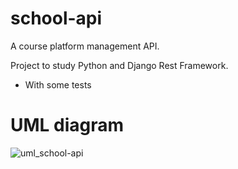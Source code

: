 # school-api
A course platform management API.

Project to study Python and Django Rest Framework.

- With some tests

# UML diagram

![uml_school-api](https://user-images.githubusercontent.com/105166358/221329121-4810d6e0-cf3c-4414-9fc9-117edff91ebd.png)


